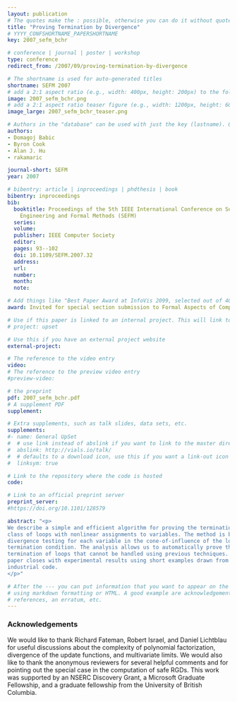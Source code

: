 ```yaml
---
layout: publication
# The quotes make the : possible, otherwise you can do it without quotes
title: "Proving Termination by Divergence"
# YYYY_CONFSHORTNAME_PAPERSHORTNAME
key: 2007_sefm_bchr

# conference | journal | poster | workshop
type: conference
redirect_from: /2007/09/proving-termination-by-divergence

# The shortname is used for auto-generated titles
shortname: SEFM 2007
# add a 2:1 aspect ratio (e.g., width: 400px, height: 200px) to the folder /assets/images/papers/
image: 2007_sefm_bchr.png
# add a 2:1 aspect ratio teaser figure (e.g., width: 1200px, height: 600px) to the folder /assets/images/papers/
image_large: 2007_sefm_bchr_teaser.png

# Authors in the "database" can be used with just the key (lastname). Others can be written properly.
authors:
- Domagoj Babic
- Byron Cook
- Alan J. Hu
- rakamaric

journal-short: SEFM
year: 2007

# bibentry: article | inproceedings | phdthesis | book
bibentry: inproceedings
bib:
  booktitle: Proceedings of the 5th IEEE International Conference on Software
    Engineering and Formal Methods (SEFM)
  series:
  volume:
  publisher: IEEE Computer Society
  editor:
  pages: 93--102
  doi: 10.1109/SEFM.2007.32
  address:
  url:
  number:
  month:
  note:

# Add things like "Best Paper Award at InfoVis 2099, selected out of 4000 submissions"
award: Invited for special section submission to Formal Aspects of Computing (FAC)

# Use if this paper is linked to an internal project. This will link to the project site
# project: upset

# Use this if you have an external project website
external-project:

# The reference to the video entry
video:
# The reference to the preview video entry
#preview-video:

# the preprint
pdf: 2007_sefm_bchr.pdf
# A supplement PDF
supplement:

# Extra supplements, such as talk slides, data sets, etc.
supplements:
#- name: General UpSet
#  # use link instead of abslink if you want to link to the master directory
#  abslink: http://vials.io/talk/
#  # defaults to a download icon, use this if you want a link-out icon
#  linksym: true

# Link to the repository where the code is hosted
code:

# Link to an official preprint server
preprint_server:
#https://doi.org/10.1101/128579

abstract: "<p>
We describe a simple and efficient algorithm for proving the termination of a
class of loops with nonlinear assignments to variables. The method is based on
divergence testing for each variable in the cone-of-influence of the loop's
termination condition. The analysis allows us to automatically prove the
termination of loops that cannot be handled using previous techniques. The
paper closes with experimental results using short examples drawn from
industrial code.
</p>"

# After the --- you can put information that you want to appear on the website
# using markdown formatting or HTML. A good example are acknowledgements, extra
# references, an erratum, etc.
---
```

### Acknowledgements

We would like to thank Richard Fateman, Robert Israel, and Daniel Lichtblau for
useful discussions about the complexity of polynomial factorization, divergence
of the update functions, and multivariate limits. We would also like to thank
the anonymous reviewers for several helpful comments and for pointing out the
special case in the computation of safe RGDs.  This work was supported by an
NSERC Discovery Grant, a Microsoft Graduate Fellowship, and a graduate
fellowship from the University of British Columbia.

